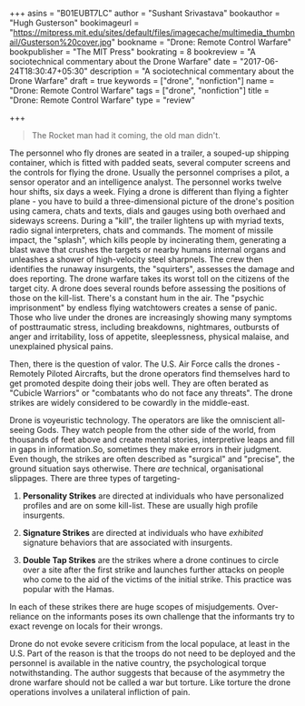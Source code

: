 +++
asins = "B01EUBT7LC"
author = "Sushant Srivastava"
bookauthor = "Hugh Gusterson"
bookimageurl = "https://mitpress.mit.edu/sites/default/files/imagecache/multimedia_thumbnail/Gusterson%20cover.jpg"
bookname = "Drone: Remote Control Warfare"
bookpublisher = "The MIT Press"
bookrating = 8
bookreview = "A sociotechnical commentary about the Drone Warfare"
date = "2017-06-24T18:30:47+05:30"
description = "A sociotechnical commentary about the Drone Warfare"
draft = true
keywords = ["drone", "nonfiction"]
name = "Drone: Remote Control Warfare"
tags = ["drone", "nonfiction"]
title = "Drone: Remote Control Warfare"
type = "review"

+++

> The Rocket man had it coming, the old man didn't.

The personnel who fly drones are seated in a trailer, a souped-up shipping container, which is fitted with padded seats,
several computer screens and the controls for flying the drone. Usually the personnel comprises a pilot, a sensor operator and 
an intelligence analyst. The personnel works twelve hour shifts, six days a week. Flying a drone is different than flying a fighter plane - you have 
to build a three-dimensional picture of the drone's position using camera, chats and texts, dials and gauges using both overhaed
and sideways screens. During a "kill", the trailer lightens up with myriad texts, radio signal interpreters, chats and commands.
The moment of missile impact, the "splash", which kills people by incinerating them, generating a blast wave that crushes
the targets or nearby humans internal organs and unleashes a shower of high-velocity steel sharpnels. The crew then identifies
the runaway insurgents, the "squirters", assesses the damage and does reporting. The drone warfare takes its worst 
toll on the citizens of the target city. A drone does several rounds before assessing the positions of those on the kill-list.
There's a constant hum in the air. The "psychic imprisonment" by endless flying watchtowers creates a sense of panic.
Those who live under the drones are increasingly showing many symptoms of posttraumatic stress, including breakdowns, nightmares,
outbursts of anger and irritability, loss of appetite, sleeplessness, physical malaise, and unexplained physical pains.

Then, there is the question of valor. The U.S. Air Force calls the drones - Remotely Piloted Aircrafts, but the drone
operators find themselves hard to get promoted despite doing their jobs well. They are often berated as "Cubicle Warriors"
or "combatants who do not face any threats". The drone strikes are widely considered to be cowardly in the middle-east.

Drone is voyeuristic technology. The operators are like the omniscient all-seeing Gods. They watch people from the
other side of the world, from thousands of feet above and create mental stories, interpretive leaps and fill in gaps
in information.So, sometimes they make errors in their judgment. Even though, the strikes are often described as 
"surgical" and "precise", the ground situation says otherwise. There *are* technical, organisational slippages.
There are three types of targeting-

1. **Personality Strikes** are directed at individuals who have personalized profiles and are on some kill-list. These
are usually high profile insurgents.

2. **Signature Strikes** are directed at individuals who have *exhibited* signature behaviors that are associated with
insurgents.

3. **Double Tap Strikes** are the strikes where a drone continues to circle over a site after the first strike and launches
further attacks on people who come to the aid of the victims of the initial strike. This practice was popular with
the Hamas.

In each of these strikes there are huge scopes of misjudgements. Over-reliance on the informants poses its own
challenge that the informants try to exact revenge on locals for their wrongs. 

Drone do not evoke severe criticism from the local populace, at least in the U.S. Part of the reason is that 
the troops do not need to be deployed and the personnel is available in the native country, the psychological
torque notwithstanding. The author suggests that because of the asymmetry the drone warfare should not be called
a war but torture. Like torture the drone operations involves a unilateral infliction of pain.


